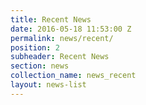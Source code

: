```yaml
---
title: Recent News
date: 2016-05-18 11:53:00 Z
permalink: news/recent/
position: 2
subheader: Recent News
section: news
collection_name: news_recent
layout: news-list
---
```


